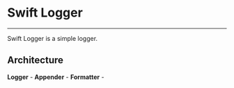 # Swift Logger

---

Swift Logger is a simple logger.

## Architecture

**Logger** -
**Appender** -
**Formatter** -
